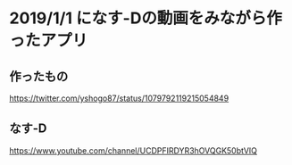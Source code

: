 # 2019/1/1 になす-Dの動画をみながら作ったアプリ

## 作ったもの

https://twitter.com/yshogo87/status/1079792119215054849

## なす-D

https://www.youtube.com/channel/UCDPFIRDYR3hOVQGK50btVIQ
